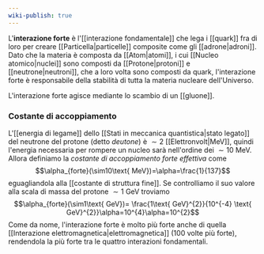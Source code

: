 ```yaml
---
wiki-publish: true
---
```

L'**interazione forte** è l'[[interazione fondamentale]] che lega i [[quark]] fra di loro per creare [[Particella|particelle]] composite come gli [[adrone|adroni]]. Dato che la materia è composta da [[Atom|atomi]], i cui [[Nucleo atomico|nuclei]] sono composti da [[Protone|protoni]] e [[neutrone|neutroni]], che a loro volta sono composti da quark, l'interazione forte è responsabile della stabilità di tutta la materia nucleare dell'Universo.

L'interazione forte agisce mediante lo scambio di un [[gluone]].
### Costante di accoppiamento
L'[[energia di legame]] dello [[Stati in meccanica quantistica|stato legato]] del neutrone del protone (detto *deutone*) è $\sim2$ [[Elettronvolt|MeV]], quindi l'energia necessaria per rompere un nucleo sarà nell'ordine dei $\sim10$ MeV. Allora definiamo la *costante di accoppiamento forte effettiva* come
$$\alpha_{forte}(\sim10\text{ MeV})=\alpha=\frac{1}{137}$$
eguagliandola alla [[costante di struttura fine]]. Se controlliamo il suo valore alla scala di massa del protone $\sim1$ GeV troviamo
$$\alpha_{forte}(\sim1\text{ GeV})= \frac{1\text{ GeV}^{2}}{10^{-4} \text{ GeV}^{2}}\alpha=10^{4}\alpha=10^{2}$$
Come da nome, l'interazione forte è molto più forte anche di quella [[Interazione elettromagnetica|elettromagnetica]] (100 volte più forte), rendendola la più forte tra le quattro interazioni fondamentali.